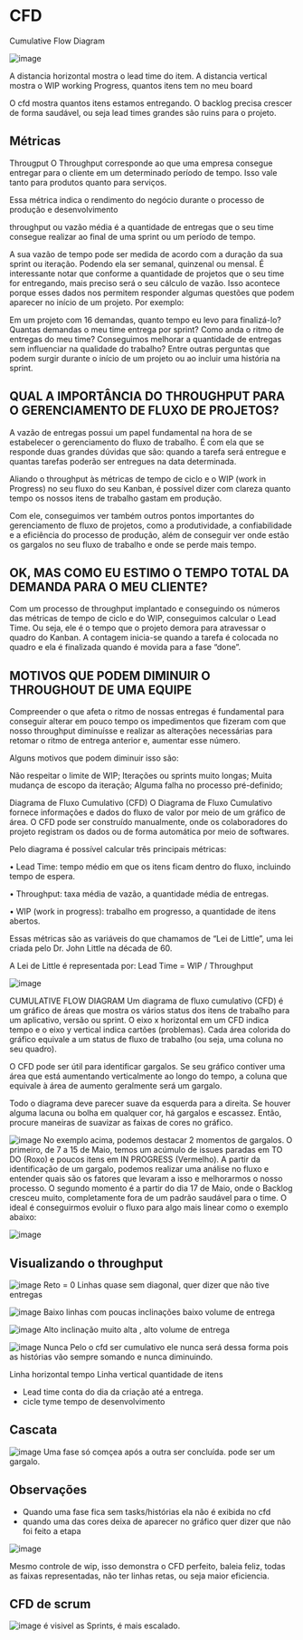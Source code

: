 # CFD

Cumulative Flow Diagram 

![image](https://user-images.githubusercontent.com/52088444/228836970-11c532aa-70fb-483b-ac03-769cd16f374f.png)

A distancia horizontal mostra o lead time do item.
A distancia vertical mostra o WIP working Progress, quantos itens tem no meu board

O cfd mostra quantos itens estamos entregando.
O backlog precisa crescer de forma saudável, ou seja lead times grandes são ruins para o projeto.

## Métricas 

Througput
O Throughput corresponde ao que uma empresa consegue entregar para o cliente em um determinado período de tempo. Isso vale tanto para produtos
quanto para serviços. 

Essa métrica indica o rendimento do negócio durante o processo de produção e desenvolvimento

 throughput ou vazão média é a quantidade de entregas que o seu time consegue realizar ao final de uma sprint ou um período de tempo.
 
 A sua vazão de tempo pode ser medida de acordo com a duração da sua sprint ou iteração. Podendo ela ser semanal, quinzenal ou mensal. É interessante notar que conforme a quantidade de projetos que o seu time for entregando, mais preciso será o seu cálculo de vazão. Isso acontece porque esses dados nos permitem 
 responder algumas questões que podem aparecer no início de um projeto. Por exemplo:
 
 Em um projeto com 16 demandas, quanto tempo eu levo para finalizá-lo?
Quantas demandas o meu time entrega por sprint?
Como anda o ritmo de entregas do meu time? Conseguimos melhorar a quantidade de entregas sem influenciar na qualidade do trabalho?
Entre outras perguntas que podem surgir durante o início de um projeto ou ao incluir uma história na sprint.

## QUAL A IMPORTÂNCIA DO THROUGHPUT PARA O GERENCIAMENTO DE FLUXO DE PROJETOS?
A vazão de entregas possui um papel fundamental na hora de se estabelecer o gerenciamento do fluxo de trabalho. É com ela que se responde duas grandes dúvidas que são: quando a tarefa será 
entregue e quantas tarefas poderão ser entregues na data determinada.

Aliando o throughput às métricas de tempo de ciclo e o WIP (work in Progress) no seu fluxo do seu Kanban, é possível dizer com clareza quanto tempo os nossos 
itens de trabalho gastam em produção.

Com ele, conseguimos ver também outros pontos importantes do gerenciamento de fluxo de projetos, como a produtividade, a confiabilidade e a eficiência do processo de produção, além de conseguir ver onde estão 
os gargalos no seu fluxo de trabalho e onde se perde mais tempo.

## OK, MAS COMO EU ESTIMO O TEMPO TOTAL DA DEMANDA PARA O MEU CLIENTE?

Com um processo de throughput implantado e conseguindo os números das métricas de tempo de ciclo e do WIP, conseguimos calcular o Lead Time. Ou seja, ele é o 
tempo que o projeto demora para atravessar o quadro do Kanban. A contagem inicia-se quando a tarefa é colocada no quadro e ela é finalizada quando é movida 
para a fase “done”.

## MOTIVOS QUE PODEM DIMINUIR O THROUGHOUT DE UMA EQUIPE

Compreender o que afeta o ritmo de nossas entregas é fundamental para conseguir alterar em pouco tempo os impedimentos que fizeram com que nosso throughput diminuísse e realizar as alterações necessárias para retomar o ritmo de entrega anterior e, aumentar esse número.

Alguns motivos que podem diminuir isso são:

Não respeitar o limite de WIP;
Iterações ou sprints muito longas;
Muita mudança de escopo da iteração;
Alguma falha no processo pré-definido;

Diagrama de Fluxo Cumulativo (CFD)
O Diagrama de Fluxo Cumulativo fornece informações e dados do fluxo de valor por meio de um gráfico de área. O CFD pode ser construído manualmente, onde os colaboradores do projeto registram os dados ou de forma automática por meio de softwares. 

Pelo diagrama é possível calcular três principais métricas:

• Lead Time: tempo médio em que os itens ficam dentro do fluxo, incluindo tempo de espera.

• Throughput: taxa média de vazão, a quantidade média de entregas.

• WIP (work in progress): trabalho em progresso, a quantidade de itens abertos.

Essas métricas são as variáveis do que chamamos de “Lei de Little”, uma lei criada pelo Dr. John Little na década de 60.

A Lei de Little é representada por: Lead Time = WIP / Throughput

![image](https://user-images.githubusercontent.com/52088444/228841459-e07a6215-d66b-495d-b88b-d4645ffed31e.png)

CUMULATIVE FLOW DIAGRAM
Um diagrama de fluxo cumulativo (CFD) é um gráfico de áreas que mostra os vários
status dos itens de trabalho para um aplicativo, versão ou sprint. O eixo x horizontal em
um CFD indica tempo e o eixo y vertical indica cartões (problemas). Cada área colorida
do gráfico equivale a um status de fluxo de trabalho (ou seja, uma coluna no seu
quadro).

O CFD pode ser útil para identificar gargalos. Se seu gráfico contiver uma área que está
aumentando verticalmente ao longo do tempo, a coluna que equivale à área de
aumento geralmente será um gargalo.

Todo o diagrama deve parecer suave da esquerda para a direita. Se houver alguma
lacuna ou bolha em qualquer cor, há gargalos e escassez. Então, procure maneiras de
suavizar as faixas de cores no gráfico.

![image](https://user-images.githubusercontent.com/52088444/228842669-a04ac063-139b-44df-8194-996029387cf4.png)
No exemplo acima, podemos destacar 2 momentos de gargalos. O primeiro, de 7 a 15 de
Maio, temos um acúmulo de issues paradas em TO DO (Roxo) e poucos itens em IN
PROGRESS (Vermelho). A partir da identificação de um gargalo, podemos realizar uma
análise no fluxo e entender quais são os fatores que levaram a isso e melhorarmos o
nosso processo. O segundo momento é a partir do dia 17 de Maio, onde o Backlog
cresceu muito, completamente fora de um padrão saudável para o time. O ideal é
conseguirmos evoluir o fluxo para algo mais linear como o exemplo abaixo:


![image](https://user-images.githubusercontent.com/52088444/228843083-805fa01f-f74a-421a-a7e5-9115ba873336.png)

## Visualizando o throughput 

![image](https://user-images.githubusercontent.com/52088444/228851060-eb72fba1-eeea-4593-90cd-8f8031f16426.png)
Reto = 0
Linhas quase sem diagonal, quer dizer que não tive entregas

![image](https://user-images.githubusercontent.com/52088444/228851720-b416d87d-f2e4-4d3f-97e6-8df23c1d93c3.png)
Baixo
linhas com poucas inclinações baixo volume de entrega

![image](https://user-images.githubusercontent.com/52088444/228852116-f153ff66-8830-47ff-89cf-4e0c4b77f8dc.png)
Alto
inclinação muito alta , alto volume de entrega

![image](https://user-images.githubusercontent.com/52088444/228852503-45965de8-8ffc-43a8-a55a-e0f4302aa8c0.png)
Nunca
Pelo o cfd ser cumulativo ele nunca será dessa forma pois as histórias vão sempre somando e nunca diminuindo.


Linha horizontal tempo
Linha vertical quantidade de itens

- Lead time conta do dia da criação até a entrega.
- cicle tyme tempo de desenvolvimento

## Cascata

![image](https://user-images.githubusercontent.com/52088444/228856024-9dd50846-486b-4638-9194-ddcb343577c6.png)
Uma fase só comçea após a outra ser concluída.
pode ser um gargalo.

## Observações

- Quando uma fase fica sem tasks/histórias ela não é exibida no cfd
- quando uma das cores deixa de aparecer no gráfico quer dizer que não foi feito a etapa


![image](https://user-images.githubusercontent.com/52088444/228857953-aeb5bc4c-0429-4b76-b910-386489c0ec0e.png)

Mesmo controle de wip, isso demonstra o CFD perfeito, baleia feliz, todas as faixas representadas, não ter linhas retas, ou seja maior eficiencia.

## CFD de scrum 
![image](https://user-images.githubusercontent.com/52088444/228858517-1cfb000c-da46-4349-a0df-e87a12f75b16.png)
é visivel as Sprints, é mais escalado.






























